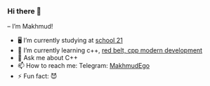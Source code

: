 ### Hi there 👋
 – I’m Makhmud!


- 🖥 I’m currently studying at [school 21](https:://21-school.ru)
- 🌱 I’m currently learning c++, [red belt, cpp modern development](https://www.coursera.org/specializations/c-plus-plus-modern-development)
- 💬 Ask me about C++
- 📫 How to reach me: Telegram: [MakhmudEgo](https://t.me/MakhmudEgo)
- ⚡ Fun fact: 😈
